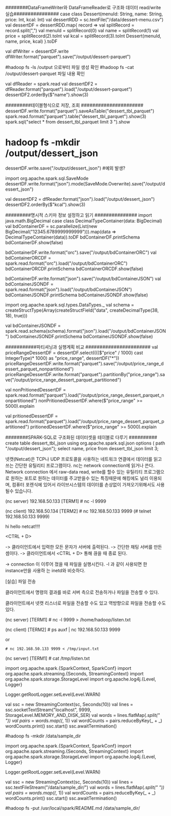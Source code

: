 ########DataFrameWriter와 DataFrameReader로 구조화 데이터 read/write 실습################
case class Dessert(menuId: String, name: String, price: Int, kcal: Int)
val dessertRDD = sc.textFile("/data/dessert-menu.csv")
val dessertDF = dessertRDD.map{ record => 
    val splitRecord = record.split(",")
    val menuId = splitRecord(0)
    val name = splitRecord(1)
    val price = splitRecord(2).toInt
    val kcal = splitRecord(3).toInt
    Dessert(menuId, name, price, kcal)
    }.toDF

val dfWriter = dessertDF.write
dfWriter.format("parquet").save("/output/dessert-parquet")

#hadoop fs -ls /output  으로부터 파일 생성 확인
#hadoop fs -cat /output/dessert-parquet 파일 내용 확인

val dfReader = spark.read
val dessertDF2 = dfReader.format("parquet").load("/output/dessert-parquet")
dessertDF2.orderBy($"name").show(3)


#########테이블형식으로 저장, 조회 ######################
dessertDF.write.format("parquet").saveAsTable("dessert_tbl_parquet")
spark.read.format("parquet").table("dessert_tbl_parquet").show(3)
spark.sql("select * from dessert_tbl_parquet limit 3 ").show

# hadoop fs -mkdir /output/dessert_json
dessertDF.write.save("/output/dessert_json")    #예외 발생?


import org.apache.spark.sql.SaveMode
dessertDF.write.format("json").mode(SaveMode.Overwrite).save("/output/dessert_json")

val dessertDF2 = dfReader.format("json").load("/output/dessert_json")
dessertDF2.orderBy($"kcal").show(3)

#########명시적 스키마 정보 설정하고 읽기 ###############
import java.math.BigDecimal
case class DecimalTypeContainer(data: BigDecimal)
val bdContainerDF = sc.parallelize(List(new BigDecimal("12345.6789999999999"))).map(data => DecimalTypeContainer(data)).toDF
bdContainerDF.printSchema
bdContainerDF.show(false)

bdContainerDF.write.format("orc").save("/output/bdContainerORC")
val bdContainerORCDF = spark.read.format("orc").load("/output/bdContainerORC")
bdContainerORCDF.printSchema
bdContainerORCDF.show(false)


bdContainerDF.write.format("json").save("/output/bdContainerJSON")
val bdContainerJSONDF = spark.read.format("json").load("/output/bdContainerJSON")
bdContainerJSONDF.printSchema
bdContainerJSONDF.show(false)


import org.apache.spark.sql.types.DataTypes._
val schema = createStructType(Array(createStructField("data", createDecimalType(38, 18), true)))

val bdContainerJSONDF = spark.read.schema(schema).format("json").load("/output/bdContainerJSON")
bdContainerJSONDF.printSchema
bdContainerJSONDF.show(false)


###########파티셔닝과 실행계획 비교 #######################
val priceRangeDessertDF = dessertDF.select(((($"price" / 1000) cast IntegerType)* 1000) as "price_range", dessertDF("*"))
priceRangeDessertDF.write.format("parquet").save("/output/price_range_dessert_parquet_nonpartitioned")
priceRangeDessertDF.write.format("parquet").partitionBy("price_range").save("/output/price_range_dessert_parquet_partitioned")

val nonPritionedDessertDF = spark.read.format("parquet").load("/output/price_range_dessert_parquet_nonpartitioned")
nonPritionedDessertDF.where($"price_range" >= 5000).explain


val pritionedDessertDF = spark.read.format("parquet").load("/output/price_range_dessert_parquet_partitioned")
pritionedDessertDF.where($"price_range" >= 5000).explain


########SPARK-SQL로 구조화된 데이터셋을 테이블로 다루기 ##########
create table dessert_tbl_json using org.apache.spark.sql.json options ( path "/output/dessert_json");
select name, price from dessert_tbl_json limit 3;



넷캣(Netcat)은 TCP나 UDP 프로토콜을 사용하는 네트워크 연결에서 데이터를 읽고 쓰는 간단한 유틸리티 프로그램이다.
nc는 network connection에 읽거나 쓴다.
Network connection 에서 raw-data read, write를 할수 있는 유틸리티 프로그램으로
원하는 포트로 원하는 데이터를 주고받을수 있는 특징때문에 해킹에도 널리 이용되며, 컴퓨터 포렌식에 있어서 라이브시스템의 데이터를 손상없이 가져오기위해서도 사용될수 있습니다.

(nc server) 192.168.50.133
[TERM1] # nc -l 9999


(nc client) 192.168.50.134
[TERM2] # nc 192.168.50.133 9999 (# telnet 192.168.50.133 9999)

hi
hello netcat!!!!

<CTRL + D>

 

-> 클라이언트에서 입력한 모든 문자가 서버에 출력된다.
-> 간단한 채팅 서버를 만든 셈이다.
-> 클라이언트에서 <CTRL + D> 통해 끊을 때  종료 된다.

-> connection 이 이루어 졌을 때 파일을 실행시킨다. -l 과 같이 사용되면 한 instance만을 사용하
는 inetd와 비슷하다.

 

 

[실습] 파일 전송

클라이언트에서 명령의 결과를 바로 서버 측으로 전송하거나 파일을 전송할 수 있다.

클라이언트에서 넷캣 리스너로 파일을 전송할 수도 있고 역방향으로 파일을 전송할 수도 있다.

 

(nc server) 
[TERM1] # nc -l 9999 > /home/hadoop/listen.txt

 

(nc client) [TERM2] # ps auxf | nc 192.168.50.133 9999

or

    # nc 192.168.50.133 9999 < /tmp/input.txt

(nc server) 
[TERM1] # cat /tmp/listen.txt

 

import org.apache.spark.{SparkContext, SparkConf}
import org.apache.spark.streaming.{Seconds, StreamingContext}
import org.apache.spark.storage.StorageLevel
import org.apache.log4j.{Level, Logger}


Logger.getRootLogger.setLevel(Level.WARN)

val ssc = new StreamingContext(sc, Seconds(10))
val lines = ssc.socketTextStream("localhost", 9999,  StorageLevel.MEMORY_AND_DISK_SER)
val words = lines.flatMap(_.split(" ")) 
val pairs = words.map((_, 1)) 
val wordCounts = pairs.reduceByKey(_ + _)
wordCounts.print()
ssc.start()
ssc.awaitTermination()




#hadoop fs -mkdir  /data/sample_dir

import org.apache.spark.{SparkContext, SparkConf}
import org.apache.spark.streaming.{Seconds, StreamingContext}
import org.apache.spark.storage.StorageLevel
import org.apache.log4j.{Level, Logger}

Logger.getRootLogger.setLevel(Level.WARN)

val ssc = new StreamingContext(sc, Seconds(10))
val lines = ssc.textFileStream("/data/sample_dir/")
val words = lines.flatMap(_.split(" ")) 
val pairs = words.map((_, 1)) 
val wordCounts = pairs.reduceByKey(_ + _)
wordCounts.print()
ssc.start()
ssc.awaitTermination()


#hadoop fs -put  /usr/local/spark/README.md  /data/sample_dir/